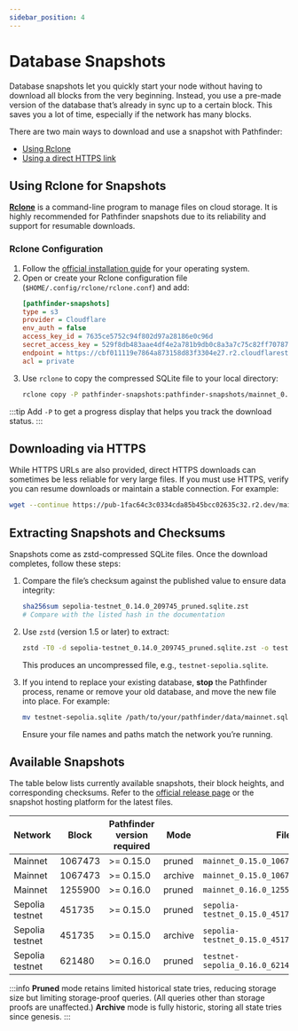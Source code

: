 ```yaml
---
sidebar_position: 4
---
```


# Database Snapshots

Database snapshots let you quickly start your node without having to download all blocks from the very beginning. Instead, you use a pre-made version of the database that’s already in sync up to a certain block. This saves you a lot of time, especially if the network has many blocks.

There are two main ways to download and use a snapshot with Pathfinder:

* [Using Rclone](#using-rclone-for-snapshots)
* [Using a direct HTTPS link](#downloading-via-https)

## Using Rclone for Snapshots

[**Rclone**](https://rclone.org/) is a command-line program to manage files on cloud storage. It is highly recommended for Pathfinder snapshots due to its reliability and support for resumable downloads.

### Rclone Configuration

1. Follow the [official installation guide](https://rclone.org/install/) for your operating system.
2. Open or create your Rclone configuration file (`$HOME/.config/rclone/rclone.conf`) and add:
   ```ini
   [pathfinder-snapshots]
   type = s3
   provider = Cloudflare
   env_auth = false
   access_key_id = 7635ce5752c94f802d97a28186e0c96d
   secret_access_key = 529f8db483aae4df4e2a781b9db0c8a3a7c75c82ff70787ba2620310791c7821
   endpoint = https://cbf011119e7864a873158d83f3304e27.r2.cloudflarestorage.com
   acl = private
   ```
3. Use `rclone` to copy the compressed SQLite file to your local directory:
   ```bash
   rclone copy -P pathfinder-snapshots:pathfinder-snapshots/mainnet_0.15.0_1067473_pruned.sqlite.zst .
   ```

:::tip 
Add `-P` to get a progress display that helps you track the download status.
:::

## Downloading via HTTPS

While HTTPS URLs are also provided, direct HTTPS downloads can sometimes be less reliable for very large files. If you must use HTTPS, verify you can resume downloads or maintain a stable connection. For example:

```bash
wget --continue https://pub-1fac64c3c0334cda85b45bcc02635c32.r2.dev/mainnet_0.15.0_1067473_pruned.sqlite.zst
```

## Extracting Snapshots and Checksums

Snapshots come as zstd-compressed SQLite files. Once the download completes, follow these steps:

1. Compare the file’s checksum against the published value to ensure data integrity:
   ```bash
   sha256sum sepolia-testnet_0.14.0_209745_pruned.sqlite.zst
   # Compare with the listed hash in the documentation
   ```
2. Use `zstd` (version 1.5 or later) to extract:
   ```bash
   zstd -T0 -d sepolia-testnet_0.14.0_209745_pruned.sqlite.zst -o testnet-sepolia.sqlite
   ```
   This produces an uncompressed file, e.g., `testnet-sepolia.sqlite`.

3. If you intend to replace your existing database, **stop** the Pathfinder process, rename or remove your old database, and move the new file into place. For example:
   ```bash
   mv testnet-sepolia.sqlite /path/to/your/pathfinder/data/mainnet.sqlite
   ```
   Ensure your file names and paths match the network you’re running.

## Available Snapshots

The table below lists currently available snapshots, their block heights, and corresponding checksums. Refer to the [official release page](https://github.com/eqlabs/pathfinder/releases) or the snapshot hosting platform for the latest files.

| Network         | Block   | Pathfinder version required | Mode    | Filename                                           | Download URL                                                                                                     | Compressed size | SHA2-256 checksum of compressed file                               |
| --------------- | ------- | --------------------------- | ------- | -------------------------------------------------- | ---------------------------------------------------------------------------------------------------------------- | --------------- | ------------------------------------------------------------------ |
| Mainnet         | 1067473 | >= 0.15.0                   | pruned  | `mainnet_0.15.0_1067473_pruned.sqlite.zst`         | [Download](https://pub-1fac64c3c0334cda85b45bcc02635c32.r2.dev/mainnet_0.15.0_1067473_pruned.sqlite.zst)         | 88 GB           | `c389912316dc18f4ad370f8b64009f351e0fe10643f20101e70bd09209cdbf29` |
| Mainnet         | 1067473 | >= 0.15.0                   | archive | `mainnet_0.15.0_1067473_archive.sqlite.zst`        | [Download](https://pub-1fac64c3c0334cda85b45bcc02635c32.r2.dev/mainnet_0.15.0_1067473_archive.sqlite.zst)        | 505.53 GB       | `f04d09b92869bcbf52c58929674c0540abff7c3e9846394fcdb804b726d5f3a9` |
| Mainnet         | 1255900 | >= 0.16.0                   | pruned  | `mainnet_0.16.0_1255900_pruned.sqlite.zst`         | [Download](https://pub-1fac64c3c0334cda85b45bcc02635c32.r2.dev/mainnet_0.16.0_1255900_pruned.sqlite.zst)         | 94.61 GB        | `a4cd467a2ac95f27445eb9a01904cf339ab3b8949a5cf73902032a2f38c577d0` |
| Sepolia testnet | 451735  | >= 0.15.0                   | pruned  | `sepolia-testnet_0.15.0_451735_pruned.sqlite.zst`  | [Download](https://pub-1fac64c3c0334cda85b45bcc02635c32.r2.dev/sepolia-testnet_0.15.0_451735_pruned.sqlite.zst)  | 8.8 GB          | `79fada3814d721efb03a3c71a22d56ff95dd9a2d70dc0dd9b99ef47d4613be76` |
| Sepolia testnet | 451735  | >= 0.15.0                   | archive | `sepolia-testnet_0.15.0_451735_archive.sqlite.zst` | [Download](https://pub-1fac64c3c0334cda85b45bcc02635c32.r2.dev/sepolia-testnet_0.15.0_451735_archive.sqlite.zst) | 32.21 GB        | `b143779c172eb55ee449f6d686c626c1df67c3b3c66545c869af8bf73e846c38` |
| Sepolia testnet | 621480  | >= 0.16.0                   | pruned  | `testnet-sepolia_0.16.0_621480_pruned.sqlite.zst`  | [Download](https://pub-1fac64c3c0334cda85b45bcc02635c32.r2.dev/testnet-sepolia_0.16.0_621480_pruned.sqlite.zst)  | 11.03 GB        | `edcf7832d3ded0fcc9a5bb22a18e094a4f63cb045c756276b576f1e3c13cc02e` |

:::info
**Pruned** mode retains limited historical state tries, reducing storage size but limiting storage-proof queries. (All queries other than storage proofs are unaffected.) **Archive** mode is fully historic, storing all state tries since genesis.
:::
